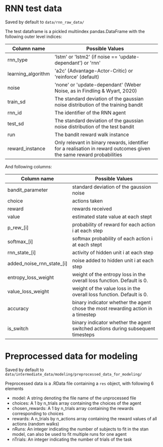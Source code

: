 # RNN test data 

Saved by default to `data/rnn_raw_data/`

The test dataframe is a pickled multiindex pandas.DataFrame with the following outer level indices: 

| Column name     |  Possible Values                                            |
|-----------------|-------------------------------------------------------------|
| rnn_type        | 'lstm' or 'lstm2' (if noise == 'update-dependant') or 'rnn' |
| learning_algorithm        | 'a2c' (Advantage-Actor-Critic) or 'reinforce' (default) |
| noise        | 'none' or 'update-dependant' (Weber Noise, as in Findling & Wyart, 2020) |
| train_sd        | The standard deviation of the gaussian noise distribution of the training bandit |
| rnn_id        | The identifier of the RNN agent |
| test_sd        | The standard deviation of the gaussian noise distribution of the test bandit |
| run        | The bandit reward walk instance |
| reward_instance        | Only relevant in binary rewards, identifier for a realisation in reward outcomes given the same reward probabilities |

        
And following columns:

| Column name     |  Possible Values                                            |
|-----------------|-------------------------------------------------------------|
| bandit_parameter        | standard deviation of the gaussion noise |
| choice        | actions taken |
| reward        | rewards received|
| value       | estimated state value at each stept |
| p_rew_[i]       | probability of reward for each action i at each step |
| softmax_[i]        |softmax probability of each action i at each stept |
| rnn_state_[i]        | activity of hidden unit i at each step |
| added_noise_rnn_state_[i]        | noise added to hidden unit i at each step |
| entropy_loss_weight        | weight of the entropy loss in the overall loss function. Default is 0. |
| value_loss_weight       | weight of the value loss in the overall loss function. Default is 0. |
| accuracy        |  binary indicator whether the agent chose the most rewarding action in a timestep |
| is_switch        | binary indicator whether the agent switched actions during subsequent timesteps |

# Preprocessed data for modeling

Saved by default to `data/intermediate_data/modeling/preprocessed_data_for_modeling/`

Preprocessed data is a .RData file containing a `res` object, with following 6 elements
- model: A string denoting the file name of the unprocessed file
- choices: A 1 by n_trials array containing the choices of the agent
- chosen_rewards: A 1 by n_trials array containing the rewards corresponding to choices
- rewards: A n_trials by n_actions array containing the reward values of all actions (random walks)
- nRuns: An integer indicating the number of subjects to fit in the stan model, can also be used to fit multiple runs for one agent
- nTrials: An integer indicating the number of trials of the task
 
